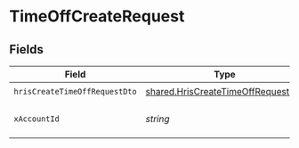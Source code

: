 # TimeOffCreateRequest


## Fields

| Field                                                                                    | Type                                                                                     | Required                                                                                 | Description                                                                              |
| ---------------------------------------------------------------------------------------- | ---------------------------------------------------------------------------------------- | ---------------------------------------------------------------------------------------- | ---------------------------------------------------------------------------------------- |
| `hrisCreateTimeOffRequestDto`                                                            | [shared.HrisCreateTimeOffRequestDto](../../models/shared/hriscreatetimeoffrequestdto.md) | :heavy_check_mark:                                                                       | N/A                                                                                      |
| `xAccountId`                                                                             | *string*                                                                                 | :heavy_check_mark:                                                                       | The account identifier                                                                   |